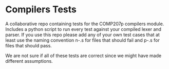 # Compilers Tests

A collaborative repo containing tests for the COMP207p compilers module. Includes a python script to run every test against your compiled lexer and parser.
If you use this repo please add any of your own test cases that at least use the naming convention n-<fileName>.s for files that should fail and p-<fileName>.s for files that should pass.

We are not sure if all of these tests are correct since we might have made different assumptions.


